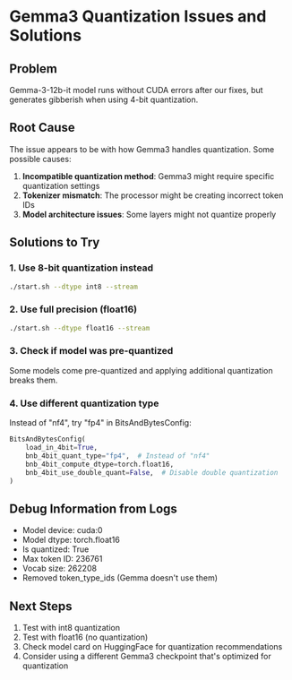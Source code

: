 # Gemma3 Quantization Issues and Solutions

## Problem
Gemma-3-12b-it model runs without CUDA errors after our fixes, but generates gibberish when using 4-bit quantization.

## Root Cause
The issue appears to be with how Gemma3 handles quantization. Some possible causes:

1. **Incompatible quantization method**: Gemma3 might require specific quantization settings
2. **Tokenizer mismatch**: The processor might be creating incorrect token IDs
3. **Model architecture issues**: Some layers might not quantize properly

## Solutions to Try

### 1. Use 8-bit quantization instead
```bash
./start.sh --dtype int8 --stream
```

### 2. Use full precision (float16)
```bash
./start.sh --dtype float16 --stream
```

### 3. Check if model was pre-quantized
Some models come pre-quantized and applying additional quantization breaks them.

### 4. Use different quantization type
Instead of "nf4", try "fp4" in BitsAndBytesConfig:
```python
BitsAndBytesConfig(
    load_in_4bit=True,
    bnb_4bit_quant_type="fp4",  # Instead of "nf4"
    bnb_4bit_compute_dtype=torch.float16,
    bnb_4bit_use_double_quant=False,  # Disable double quantization
)
```

## Debug Information from Logs

- Model device: cuda:0
- Model dtype: torch.float16  
- Is quantized: True
- Max token ID: 236761
- Vocab size: 262208
- Removed token_type_ids (Gemma doesn't use them)

## Next Steps

1. Test with int8 quantization
2. Test with float16 (no quantization)
3. Check model card on HuggingFace for quantization recommendations
4. Consider using a different Gemma3 checkpoint that's optimized for quantization